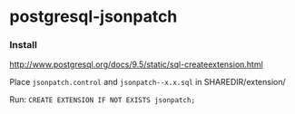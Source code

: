 # postgresql-jsonpatch

### Install

http://www.postgresql.org/docs/9.5/static/sql-createextension.html

Place `jsonpatch.control` and `jsonpatch--x.x.sql` in SHAREDIR/extension/

Run:
`CREATE EXTENSION IF NOT EXISTS jsonpatch;`
